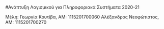 #Ανάπτυξη Λογισμικού για Πληροφοριακά Συστήματα 2020-21

Μέλη:
	Γεωργία Κουτίβα, ΑΜ: 1115201700060
	Αλέξανδρος Νεοφώτιστος, ΑΜ: 1115201700270



